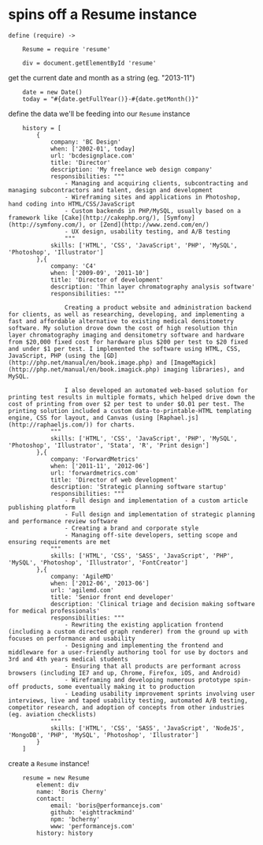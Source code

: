 spins off a Resume instance
===========================

	define (require) ->

		Resume = require 'resume'

		div = document.getElementById 'resume'

get the current date and month as a string (eg. "2013-11")
	
		date = new Date()
		today = "#{date.getFullYear()}-#{date.getMonth()}"

define the data we'll be feeding into our `Resume` instance

		history = [
			{
				company: 'BC Design'
				when: ['2002-01', today]
				url: 'bcdesignplace.com'
				title: 'Director'
				description: 'My freelance web design company'
				responsibilities: """
					- Managing and acquiring clients, subcontracting and managing subcontractors and talent, design and development
					- Wireframing sites and applications in Photoshop, hand coding into HTML/CSS/JavaScript
					- Custom backends in PHP/MySQL, usually based on a framework like [Cake](http://cakephp.org/), [Symfony](http://symfony.com/), or [Zend](http://www.zend.com/en/)
					- UX design, usability testing, and A/B testing
					"""
				skills: ['HTML', 'CSS', 'JavaScript', 'PHP', 'MySQL', 'Photoshop', 'Illustrator']
			},{
				company: 'C4'
				when: ['2009-09', '2011-10']
				title: 'Director of development'
				description: 'Thin layer chromatography analysis software'
				responsibilities: """

					Creating a product website and administration backend for clients, as well as researching, developing, and implementing a fast and affordable alternative to existing medical densitometry software. My solution drove down the cost of high resolution thin layer chromatography imaging and densitometry software and hardware from $20,000 fixed cost for hardware plus $200 per test to $20 fixed and under $1 per test. I implemented the software using HTML, CSS, JavaScript, PHP (using the [GD](http://php.net/manual/en/book.image.php) and [ImageMagick](http://php.net/manual/en/book.imagick.php) imaging libraries), and MySQL.

					I also developed an automated web-based solution for printing test results in multiple formats, which helped drive down the cost of printing from over $2 per test to under $0.01 per test. The printing solution included a custom data-to-printable-HTML templating engine, CSS for layout, and Canvas (using [Raphael.js](http://raphaeljs.com/)) for charts.
				"""
				skills: ['HTML', 'CSS', 'JavaScript', 'PHP', 'MySQL', 'Photoshop', 'Illustrator', 'Stata', 'R', 'Print design']
			},{
				company: 'ForwardMetrics'
				when: ['2011-11', '2012-06']
				url: 'forwardmetrics.com'
				title: 'Director of web development'
				description: 'Strategic planning software startup'
				responsibilities: """
					- Full design and implementation of a custom article publishing platform
					- Full design and implementation of strategic planning and performance review software
					- Creating a brand and corporate style
					- Managing off-site developers, setting scope and ensuring requirements are met
				"""
				skills: ['HTML', 'CSS', 'SASS', 'JavaScript', 'PHP', 'MySQL', 'Photoshop', 'Illustrator', 'FontCreator']
			},{
				company: 'AgileMD'
				when: ['2012-06', '2013-06']
				url: 'agilemd.com'
				title: 'Senior front end developer'
				description: 'Clinical triage and decision making software for medical professionals'
				responsibilities: """
					- Rewriting the existing application frontend (including a custom directed graph renderer) from the ground up with focuses on performance and usability
					- Designing and implementing the frontend and middleware for a user-friendly authoring tool for use by doctors and 3rd and 4th years medical students
					- Ensuring that all products are performant across browsers (including IE7 and up, Chrome, Firefox, iOS, and Android)
					- Wireframing and developing numerous prototype spin-off products, some eventually making it to production
					- Leading usability improvement sprints involving user interviews, live and taped usability testing, automated A/B testing, competitor research, and adoption of concepts from other industries (eg. aviation checklists)
				"""
				skills: ['HTML', 'CSS', 'SASS', 'JavaScript', 'NodeJS', 'MongoDB', 'PHP', 'MySQL', 'Photoshop', 'Illustrator']
			}
		]

create a `Resume` instance!

		resume = new Resume
			element: div
			name: 'Boris Cherny'
			contact:
				email: 'boris@performancejs.com'
				github: 'eighttrackmind'
				npm: 'bcherny'
				www: 'performancejs.com'
			history: history
